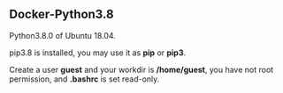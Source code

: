 ## Docker-Python3.8

Python3.8.0 of Ubuntu 18.04.

pip3.8 is installed, you may use it as **pip** or **pip3**.

Create a user **guest** and your workdir is **/home/guest**, you have not root permission, and **.bashrc** is set read-only.

